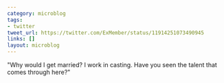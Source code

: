 ```yaml
---
category: microblog
tags:
- twitter
tweet_url: https://twitter.com/ExMember/status/11914251073490945
links: []
layout: microblog
---
```

"Why would I get married? I work in casting. Have you seen the talent that comes through here?"
